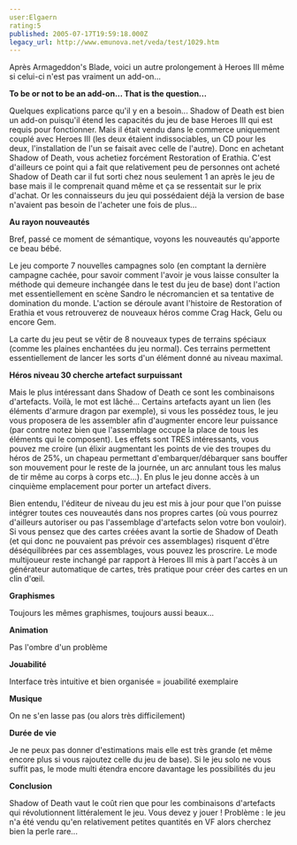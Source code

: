 ```yaml
---
user:Elgaern
rating:5
published: 2005-07-17T19:59:18.000Z
legacy_url: http://www.emunova.net/veda/test/1029.htm
---
```

Après Armageddon's Blade, voici un autre prolongement à Heroes III même si celui-ci n'est pas vraiment un add-on...  

  

**To be or not to be an add-on... That is the question...**  

Quelques explications parce qu'il y en a besoin... Shadow of Death est bien un add-on puisqu'il étend les capacités du jeu de base Heroes III qui est requis pour fonctionner. Mais il était vendu dans le commerce uniquement couplé avec Heroes III (les deux étaient indissociables, un CD pour les deux, l'installation de l'un se faisait avec celle de l'autre). Donc en achetant Shadow of Death, vous achetiez forcément Restoration of Erathia. C'est d'ailleurs ce point qui a fait que relativement peu de personnes ont acheté Shadow of Death car il fut sorti chez nous seulement 1 an après le jeu de base mais il le comprenait quand même et ça se ressentait sur le prix d'achat. Or les connaisseurs du jeu qui possédaient déjà la version de base n'avaient pas besoin de l'acheter une fois de plus...  

  

**Au rayon nouveautés**  

Bref, passé ce moment de sémantique, voyons les nouveautés qu'apporte ce beau bébé.  

  

Le jeu comporte 7 nouvelles campagnes solo (en comptant la dernière campagne cachée, pour savoir comment l'avoir je vous laisse consulter la méthode qui demeure inchangée dans le test du jeu de base) dont l'action met essentiellement en scène Sandro le nécromancien et sa tentative de domination du monde. L'action se déroule avant l'histoire de Restoration of Erathia et vous retrouverez de nouveaux héros comme Crag Hack, Gelu ou encore Gem.  

  

La carte du jeu peut se vêtir de 8 nouveaux types de terrains spéciaux (comme les plaines enchantées du jeu normal). Ces terrains permettent essentiellement de lancer les sorts d'un élément donné au niveau maximal.  

  

**Héros niveau 30 cherche artefact surpuissant**  

Mais le plus intéressant dans Shadow of Death ce sont les combinaisons d'artefacts. Voilà, le mot est lâché... Certains artefacts ayant un lien (les éléments d'armure dragon par exemple), si vous les possédez tous, le jeu vous proposera de les assembler afin d'augmenter encore leur puissance (par contre notez bien que l'assemblage occupe la place de tous les éléments qui le composent). Les effets sont TRES intéressants, vous pouvez me croire (un élixir augmentant les points de vie des troupes du héros de 25%, un chapeau permettant d'embarquer/débarquer sans bouffer son mouvement pour le reste de la journée, un arc annulant tous les malus de tir même au corps à corps etc...). En plus le jeu donne accès à un cinquième emplacement pour porter un artefact divers.  

  

Bien entendu, l'éditeur de niveau du jeu est mis à jour pour que l'on puisse intégrer toutes ces nouveautés dans nos propres cartes (où vous pourrez d'ailleurs autoriser ou pas l'assemblage d'artefacts selon votre bon vouloir). Si vous pensez que des cartes créées avant la sortie de Shadow of Death (et qui donc ne pouvaient pas prévoir ces assemblages) risquent d'être déséquilibrées par ces assemblages, vous pouvez les proscrire. Le mode multijoueur reste inchangé par rapport à Heroes III mis à part l'accès à un générateur automatique de cartes, très pratique pour créer des cartes en un clin d'œil.  

  

  

**Graphismes**  

Toujours les mêmes graphismes, toujours aussi beaux...  

  

**Animation**  

Pas l'ombre d'un problème  

  

**Jouabilité**  

Interface très intuitive et bien organisée = jouabilité exemplaire  

  

**Musique**  

On ne s'en lasse pas (ou alors très difficilement)  

  

**Durée de vie**  

Je ne peux pas donner d'estimations mais elle est très grande (et même encore plus si vous rajoutez celle du jeu de base). Si le jeu solo ne vous suffit pas, le mode multi étendra encore davantage les possibilités du jeu  

  

**Conclusion**  

Shadow of Death vaut le coût rien que pour les combinaisons d'artefacts qui révolutionnent littéralement le jeu. Vous devez y jouer ! Problème : le jeu n'a été vendu qu'en relativement petites quantités en VF alors cherchez bien la perle rare...